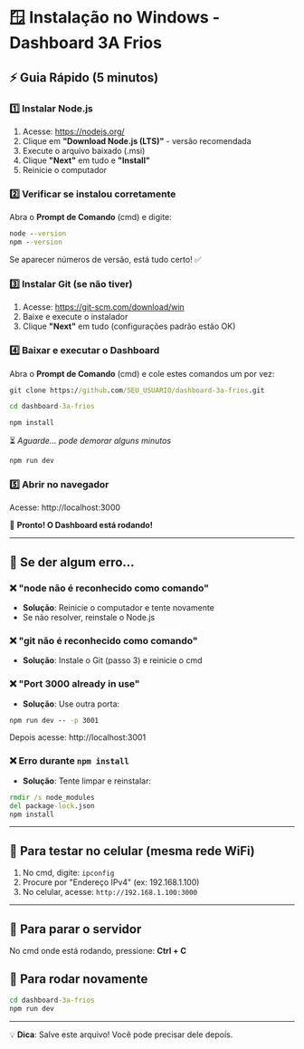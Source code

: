 # 🪟 Instalação no Windows - Dashboard 3A Frios

## ⚡ Guia Rápido (5 minutos)

### 1️⃣ Instalar Node.js
1. Acesse: https://nodejs.org/
2. Clique em **"Download Node.js (LTS)"** - versão recomendada
3. Execute o arquivo baixado (.msi)
4. Clique **"Next"** em tudo e **"Install"**
5. Reinicie o computador

### 2️⃣ Verificar se instalou corretamente
Abra o **Prompt de Comando** (cmd) e digite:
```cmd
node --version
npm --version
```
Se aparecer números de versão, está tudo certo! ✅

### 3️⃣ Instalar Git (se não tiver)
1. Acesse: https://git-scm.com/download/win
2. Baixe e execute o instalador
3. Clique **"Next"** em tudo (configurações padrão estão OK)

### 4️⃣ Baixar e executar o Dashboard
Abra o **Prompt de Comando** (cmd) e cole estes comandos um por vez:

```cmd
git clone https://github.com/SEU_USUARIO/dashboard-3a-frios.git
```

```cmd
cd dashboard-3a-frios
```

```cmd
npm install
```
⏳ *Aguarde... pode demorar alguns minutos*

```cmd
npm run dev
```

### 5️⃣ Abrir no navegador
Acesse: http://localhost:3000

🎉 **Pronto! O Dashboard está rodando!**

---

## 🔧 Se der algum erro...

### ❌ "node não é reconhecido como comando"
- **Solução**: Reinicie o computador e tente novamente
- Se não resolver, reinstale o Node.js

### ❌ "git não é reconhecido como comando"
- **Solução**: Instale o Git (passo 3) e reinicie o cmd

### ❌ "Port 3000 already in use"
- **Solução**: Use outra porta:
```cmd
npm run dev -- -p 3001
```
Depois acesse: http://localhost:3001

### ❌ Erro durante `npm install`
- **Solução**: Tente limpar e reinstalar:
```cmd
rmdir /s node_modules
del package-lock.json
npm install
```

---

## 📱 Para testar no celular (mesma rede WiFi)

1. No cmd, digite: `ipconfig`
2. Procure por "Endereço IPv4" (ex: 192.168.1.100)
3. No celular, acesse: `http://192.168.1.100:3000`

---

## 🛑 Para parar o servidor
No cmd onde está rodando, pressione: **Ctrl + C**

## 🔄 Para rodar novamente
```cmd
cd dashboard-3a-frios
npm run dev
```

---

💡 **Dica**: Salve este arquivo! Você pode precisar dele depois.